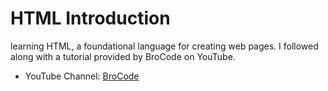 # HTML Introduction

learning HTML, a foundational language for creating web pages. I followed along with a tutorial provided by BroCode on YouTube.
- YouTube Channel: [BroCode](https://www.youtube.com/channel/UC4SVo0Ue36XCfOyb5Lh1viQ)